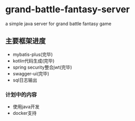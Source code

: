 # grand-battle-fantasy-server
a simple java server for grand battle fantasy game

## 主要框架进度
- mybatis-plus(完毕)
- kotlin代码生成(完毕)
- spring security整合jwt(完毕)
- swagger-ui(完毕)
- sql日志输出

### 计划中的内容
- 使用java开发
- docker支持
